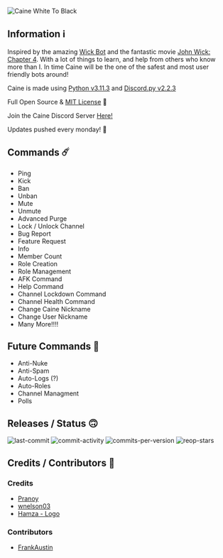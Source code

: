 ![Caine White To Black](https://github.com/FrankIsDank/Caine/assets/130199938/6295ea78-e967-47f5-bdde-b131da371e7d)



## Information ℹ️
Inspired by the amazing [Wick Bot](https://wickbot.com/) and the fantastic movie [John Wick: Chapter 4](https://johnwick.movie/).
With a lot of things to learn, and help from others who know more than I. In time Caine will be the one of the safest and most user friendly bots around!

Caine is made using [Python v3.11.3](https://www.python.org/downloads/) and [Discord.py v2.2.3](https://pypi.org/project/discord.py/)

Full Open Source & [MIT License](https://github.com/FrankIsDank/Caine/blob/master/LICENSE) 🥰

Join the Caine Discord Server [Here!](https://discord.gg/7xp23Ceuak)

Updates pushed every monday! 🔄

## Commands ☄️
- Ping
- Kick
- Ban
- Unban
- Mute
- Unmute
- Advanced Purge
- Lock / Unlock Channel
- Bug Report
- Feature Request
- Info
- Member Count
- Role Creation
- Role Management
- AFK Command
- Help Command
- Channel Lockdown Command
- Channel Health Command
- Change Caine Nickname
- Change User Nickname
- Many More!!!!

## Future Commands 👀
- Anti-Nuke
- Anti-Spam
- Auto-Logs (?)
- Auto-Roles
- Channel Managment
- Polls

## Releases / Status 🙃
![last-commit](https://img.shields.io/github/last-commit/FrankIsDank/Caine) 
![commit-activity](https://img.shields.io/github/commit-activity/m/FrankIsDank/Caine) 
![commits-per-version](https://img.shields.io/github/commits-since/FrankIsDank/Caine/0.7.0-beta/master?include_prereleases) 
![reop-stars](https://img.shields.io/github/stars/FrankIsDank/Caine?label=Caine%27s%20Stars&logoColor=gray)

## Credits / Contributors 💙
### Credits
- [Pranoy](https://www.youtube.com/@codewithpranoy/featured)
- [wnelson03](https://github.com/wnelson03)
- [Hamza - Logo](https://www.fiverr.com/designpro_hamza?source=inbox)
### Contributors
- [FrankAustin](https://github.com/FrankIsDank/)
